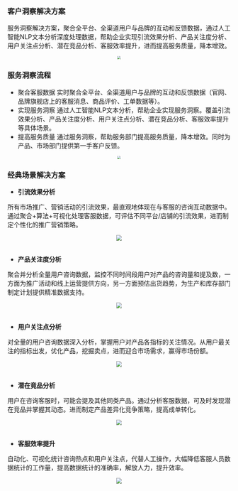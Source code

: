 ### 客户洞察解决方案

服务洞察解决方案，聚合全平台、全渠道用户与品牌的互动和反馈数据，通过人工智能NLP文本分析深度处理数据，帮助企业实现引流效果分析、产品关注度分析、用户关注点分析、潜在竞品分析、客服效率提升，进而提高服务质量，降本增效。

<div align="center"><img src="https://z3.ax1x.com/2021/08/25/hE3IQ1.png" style="zoom:45%;" /></div>

### 服务洞察流程
* 聚合客服数据
实时聚合全平台、全渠道用户与品牌的互动和反馈数据（官网、品牌旗舰店上的客服消息、商品评价、工单数据等）。
* 实现服务洞察
通过人工智能NLP文本分析，帮助企业实现服务洞察。覆盖引流效果分析、产品关注度分析、用户关注点分析、潜在竞品分析、客服效率提升等具体场景。
* 提高服务质量
通过服务洞察，帮助服务部门提高服务质量，降本增效。同时为产品、市场部门提供第一手客户反馈。

<div align="center"><img src="https://z3.ax1x.com/2021/08/25/hE3osx.png" style="zoom:45%;" /></div>

### 经典场景解决方案
- **引流效果分析**

所有市场推广、营销活动的引流效果，最直观地体现在与客服的咨询互动数据中。通过聚合+算法+可视化处理客服数据，可评估不同平台/店铺的引流效果，进而制定个性化的推广营销策略。

<div align="center"><img src="https://z3.ax1x.com/2021/08/25/hEJxSJ.png" style="zoom:80%;" /></div>
<br>

- **产品关注度分析**

聚合并分析全量用户咨询数据，监控不同时间段用户对产品的咨询量和提及数，一方面为推广活动和线上运营提供方向，另一方面预估出货趋势，为生产和库存部门制定计划提供精准数据支持。
<div align="center"><img src="https://z3.ax1x.com/2021/08/25/hEJXYF.png" style="zoom:80%;" /></div>
<br>

- **用户关注点分析**

对全量的用户咨询数据深入分析，掌握用户对产品各指标的关注情况。从用户最关注的指标出发，优化产品，挖掘卖点，进而迎合市场需求，赢得市场份额。
<div align="center"><img src="https://z3.ax1x.com/2021/08/25/hEJOFU.png" style="zoom:80%;" /></div>
<br>

- **潜在竟品分析**

用户在咨询客服时，可能会提及其他同类产品。通过分析客服数据，可及时发现潜在竞品并掌握其动态。进而制定产品差异化竞争策略，提高成单转化。
<div align="center"><img src="https://z3.ax1x.com/2021/08/25/hEJzl9.png" style="zoom:80%;" /></div>
<br>

- **客服效率提升**

自动化、可视化统计咨询热点和用户关注点，代替人工操作，大幅降低客服人员数据统计的工作量，提高数据统计的准确率，解放人力，提升效率。
<div align="center"><img src="https://z3.ax1x.com/2021/08/25/hEJjW4.png" style="zoom:80%;" /></div>
<br>

